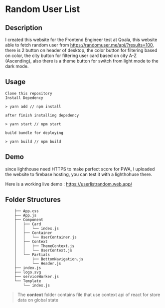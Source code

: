 # Random User List

## Description

I created this website for the Frontend Engineer test at Qoala, this website able to fetch random user from https://randomuser.me/api/?results=100, there is 2 button on header of desktop, the color button for filtering based on color, the city button for filtering user card based on city A-Z (Ascending), also there is a theme button for switch from light mode to the dark mode.

## Usage
```
Clone this repository
Install Depedency

> yarn add // npm install

after finish installing depedency

> yarn start // npm start

build bundle for deploying

> yarn build // npm build
```

## Demo
since lighthouse need HTTPS to make perfect score for PWA, I uploaded the website to firebase hosting, you can test it with a lighthohuse there.

Here is a working live demo : https://userlistrandom.web.app/

  
## Folder Structures

```
    ├── App.css
    ├── App.js
    ├── Component
    │   ├── Card
    │   │   └── index.js
    │   ├── Container
    │   │   └── UserContainer.js
    │   ├── Context
    │   │   ├── ThemeContext.js
    │   │   └── UserContext.js
    │   └── Partials
    │       ├── BottomNavigation.js
    │       └── Header.js
    ├── index.js
    ├── logo.svg
    ├── serviceWorker.js
    └── Template
        └── index.js
```
>  The **context** folder contains file that use context api of react for store data on global state